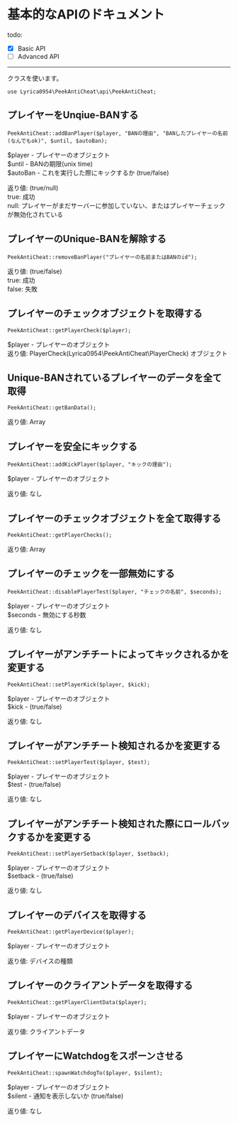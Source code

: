 # 基本的なAPIのドキュメント

todo:
- [x] Basic API
- [ ] Advanced API

***
クラスを使います。
```
use Lyrica0954\PeekAntiCheat\api\PeekAntiCheat;
```

## プレイヤーをUnqiue-BANする
```
PeekAntiCheat::addBanPlayer($player, "BANの理由", "BANしたプレイヤーの名前(なんでもok)", $until, $autoBan);
```
$player - プレイヤーのオブジェクト  
$until - BANの期限(unix time)  
$autoBan - これを実行した際にキックするか (true/false)  

返り値: (true/null)  
true: 成功  
null: プレイヤーがまだサーバーに参加していない、またはプレイヤーチェックが無効化されている  

## プレイヤーのUnique-BANを解除する
```
PeekAntiCheat::removeBanPlayer("プレイヤーの名前またはBANのid");
```

返り値: (true/false)  
true: 成功  
false: 失敗  

## プレイヤーのチェックオブジェクトを取得する
```
PeekAntiCheat::getPlayerCheck($player);
```
$player - プレイヤーのオブジェクト  
返り値: PlayerCheck(Lyrica0954\PeekAntiCheat\PlayerCheck) オブジェクト  

## Unique-BANされているプレイヤーのデータを全て取得
```
PeekAntiCheat::getBanData();
```

返り値: Array

## プレイヤーを安全にキックする
```
PeekAntiCheat::addKickPlayer($player, "キックの理由");
```

$player - プレイヤーのオブジェクト  

返り値: なし

## プレイヤーのチェックオブジェクトを全て取得する
```
PeekAntiCheat::getPlayerChecks();
```

返り値: Array

## プレイヤーのチェックを一部無効にする
```
PeekAntiCheat::disablePlayerTest($player, "チェックの名前", $seconds);
```

$player - プレイヤーのオブジェクト  
$seconds - 無効にする秒数  

返り値: なし

## プレイヤーがアンチチートによってキックされるかを変更する
```
PeekAntiCheat::setPlayerKick($player, $kick);
```

$player - プレイヤーのオブジェクト  
$kick - (true/false)  

返り値: なし

## プレイヤーがアンチチート検知されるかを変更する
```
PeekAntiCheat::setPlayerTest($player, $test);
```

$player - プレイヤーのオブジェクト  
$test - (true/false)  

返り値: なし

## プレイヤーがアンチチート検知された際にロールバックするかを変更する
```
PeekAntiCheat::setPlayerSetback($player, $setback);
```

$player - プレイヤーのオブジェクト  
$setback - (true/false)  

返り値: なし

## プレイヤーのデバイスを取得する
```
PeekAntiCheat::getPlayerDevice($player);
```

$player - プレイヤーのオブジェクト  

返り値: デバイスの種類

## プレイヤーのクライアントデータを取得する
```
PeekAntiCheat::getPlayerClientData($player);
```

$player - プレイヤーのオブジェクト  

返り値: クライアントデータ

## プレイヤーにWatchdogをスポーンさせる
```
PeekAntiCheat::spawnWatchdogTo($player, $silent);
```

$player - プレイヤーのオブジェクト  
$silent - 通知を表示しないか (true/false)  

返り値: なし


